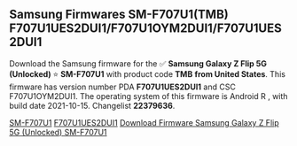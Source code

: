 <h2>Samsung Firmwares SM-F707U1(TMB) F707U1UES2DUI1/F707U1OYM2DUI1/F707U1UES2DUI1</h2>
Download the Samsung firmware for the ✅ <strong>Samsung Galaxy Z Flip 5G (Unlocked) </strong> ⭐ <strong>SM-F707U1</strong> with product code <strong>TMB</strong> <strong> from United States</strong>. This firmware has version number PDA <strong>F707U1UES2DUI1</strong> and CSC F707U1OYM2DUI1. The operating system of this firmware is Android R , with build date 2021-10-15. Changelist <strong>22379636</strong>.


[SM-F707U1](https://samfirm.shop/samsung/model/SM-F707U1)
[F707U1UES2DUI1](https://samfirm.shop/samsung/pda/F707U1UES2DUI1)
[Download Firmware Samsung Galaxy Z Flip 5G (Unlocked) SM-F707U1](https://samfirm.shop/samsung/firmware/465324)
